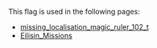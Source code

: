 This flag is used in the following pages:
 - [missing_localisation_magic_ruler_102_t](../events/missing_localisation_magic_ruler_102_t.md)
 - [Eilisin_Missions](../missions/Eilisin_Missions.md)
